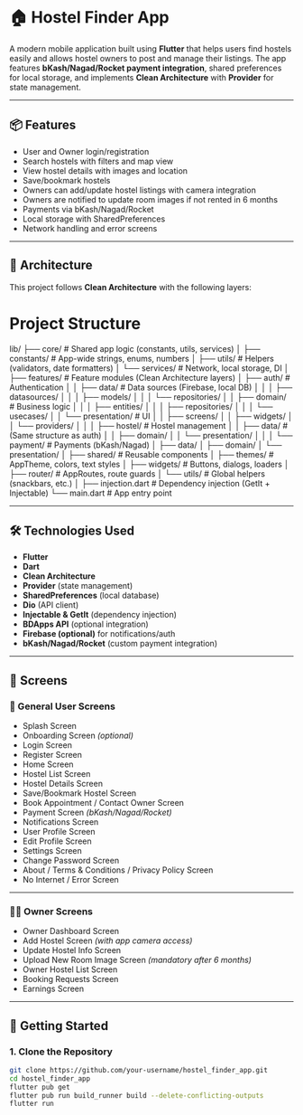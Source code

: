 # 🏠 Hostel Finder App

A modern mobile application built using **Flutter** that helps users find hostels easily and allows hostel owners to post and manage their listings. The app features **bKash/Nagad/Rocket payment integration**, shared preferences for local storage, and implements **Clean Architecture** with **Provider** for state management.

---

## 📦 Features

- User and Owner login/registration
- Search hostels with filters and map view
- View hostel details with images and location
- Save/bookmark hostels
- Owners can add/update hostel listings with camera integration
- Owners are notified to update room images if not rented in 6 months
- Payments via bKash/Nagad/Rocket
- Local storage with SharedPreferences
- Network handling and error screens

---

## 🧱 Architecture

This project follows **Clean Architecture** with the following layers:

# Project Structure
lib/
├── core/ # Shared app logic (constants, utils, services)
│ ├── constants/ # App-wide strings, enums, numbers
│ ├── utils/ # Helpers (validators, date formatters)
│ └── services/ # Network, local storage, DI
│
├── features/ # Feature modules (Clean Architecture layers)
│ ├── auth/ # Authentication
│ │ ├── data/ # Data sources (Firebase, local DB)
│ │ │ ├── datasources/
│ │ │ ├── models/
│ │ │ └── repositories/
│ │ ├── domain/ # Business logic
│ │ │ ├── entities/
│ │ │ ├── repositories/
│ │ │ └── usecases/
│ │ └── presentation/ # UI
│ │ ├── screens/
│ │ ├── widgets/
│ │ └── providers/
│ │
│ ├── hostel/ # Hostel management
│ │ ├── data/ # (Same structure as auth)
│ │ ├── domain/
│ │ └── presentation/
│ │
│ └── payment/ # Payments (bKash/Nagad)
│ ├── data/
│ ├── domain/
│ └── presentation/
│
├── shared/ # Reusable components
│ ├── themes/ # AppTheme, colors, text styles
│ ├── widgets/ # Buttons, dialogs, loaders
│ ├── router/ # AppRoutes, route guards
│ └── utils/ # Global helpers (snackbars, etc.)
│
├── injection.dart # Dependency injection (GetIt + Injectable)
└── main.dart # App entry point


---

## 🛠 Technologies Used

- **Flutter**
- **Dart**
- **Clean Architecture**
- **Provider** (state management)
- **SharedPreferences** (local database)
- **Dio** (API client)
- **Injectable & GetIt** (dependency injection)
- **BDApps API** (optional integration)
- **Firebase (optional)** for notifications/auth
- **bKash/Nagad/Rocket** (custom payment integration)

---

## 📱 Screens

### 👤 General User Screens

- Splash Screen  
- Onboarding Screen *(optional)*  
- Login Screen  
- Register Screen  
- Home Screen  
- Hostel List Screen  
- Hostel Details Screen  
- Save/Bookmark Hostel Screen  
- Book Appointment / Contact Owner Screen  
- Payment Screen *(bKash/Nagad/Rocket)*  
- Notifications Screen  
- User Profile Screen  
- Edit Profile Screen  
- Settings Screen  
- Change Password Screen  
- About / Terms & Conditions / Privacy Policy Screen  
- No Internet / Error Screen  

---

### 🧑‍💼 Owner Screens

- Owner Dashboard Screen  
- Add Hostel Screen *(with app camera access)*  
- Update Hostel Info Screen  
- Upload New Room Image Screen *(mandatory after 6 months)*  
- Owner Hostel List Screen  
- Booking Requests Screen  
- Earnings Screen  

---

## 🚀 Getting Started

### 1. Clone the Repository

```bash
git clone https://github.com/your-username/hostel_finder_app.git
cd hostel_finder_app
flutter pub get
flutter pub run build_runner build --delete-conflicting-outputs
flutter run

